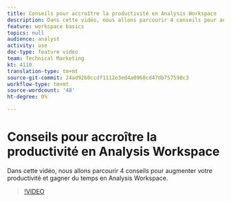 ```yaml
---
title: Conseils pour accroître la productivité en Analysis Workspace
description: Dans cette vidéo, nous allons parcourir 4 conseils pour augmenter votre productivité et gagner du temps en Analysis Workspace.
feature: workspace basics
topics: null
audience: analyst
activity: use
doc-type: feature video
team: Technical Marketing
kt: 4110
translation-type: tm+mt
source-git-commit: 24ad92b0ccdf1112e3ed4a0968cd47db757598c3
workflow-type: tm+mt
source-wordcount: '48'
ht-degree: 0%

---
```



# Conseils pour accroître la productivité en Analysis Workspace

Dans cette vidéo, nous allons parcourir 4 conseils pour augmenter votre productivité et gagner du temps en Analysis Workspace.

>[!VIDEO](https://video.tv.adobe.com/v/31157/?quality=12)
